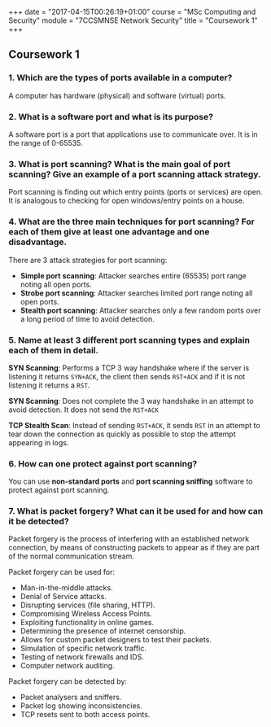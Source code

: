 +++
date = "2017-04-15T00:26:19+01:00"
course = "MSc Computing and Security"
module = "7CCSMNSE Network Security"
title = "Coursework 1"
+++

## Coursework 1

### 1. Which are the types of ports available in a computer?

A computer has hardware (physical) and software (virtual) ports.

### 2. What is a software port and what is its purpose?

A software port is a port that applications use to communicate over. It is in the range of 0-65535.

### 3. What is port scanning? What is the main goal of port scanning? Give an example of a port scanning attack strategy.

Port scanning is finding out which entry points (ports or services) are open. It is analogous to checking for open windows/entry points on a house.


### 4. What are the three main techniques for port scanning? For each of them give at least one advantage and one disadvantage.

There are 3 attack strategies for port scanning:
 * **Simple port scanning**: Attacker searches entire (65535) port range noting all open ports.
 * **Strobe port scanning**: Attacker searches limited port range noting all open ports.
 * **Stealth port scanning**: Attacker searches only a few random ports over a long period of time to avoid detection.


### 5. Name at least 3 different port scanning types and explain each of them in detail.

**SYN Scanning**: Performs a TCP 3 way handshake where if the server is listening it returns `SYN+ACK`, the client then sends `RST+ACK` and if it is not listening it returns a `RST`.

**SYN Scanning**: Does not complete the 3 way handshake in an attempt to avoid detection. It does not send the `RST+ACK`

**TCP Stealth Scan**: Instead of sending `RST+ACK`, it sends `RST` in an attempt to tear down the connection as quickly as possible to stop the attempt appearing in logs.


### 6. How can one protect against port scanning?

You can use **non-standard ports** and **port scanning sniffing** software to protect against port scanning.


### 7. What is packet forgery? What can it be used for and how can it be detected?

Packet forgery is the process of interfering with an established network connection, by means of constructing packets to appear as if they are part of the normal communication stream.

Packet forgery can be used for:
 * Man-in-the-middle attacks.
 * Denial of Service attacks.
 * Disrupting services (file sharing, HTTP).
 * Compromising Wireless Access Points.
 * Exploiting functionality in online games.
 * Determining the presence of internet censorship.
 * Allows for custom packet designers to test their packets.
 * Simulation of specific network traffic.
 * Testing of network firewalls and IDS.
 * Computer network auditing.

Packet forgery can be detected by:
 * Packet analysers and sniffers.
 * Packet log showing inconsistencies.
 * TCP resets sent to both access points.
